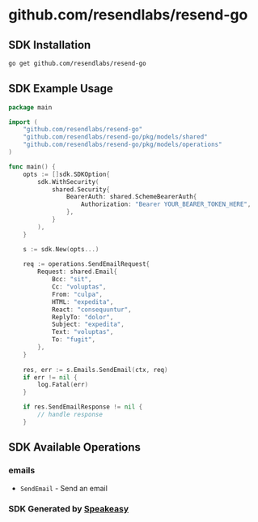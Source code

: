 # github.com/resendlabs/resend-go

<!-- Start SDK Installation -->
## SDK Installation

```bash
go get github.com/resendlabs/resend-go
```
<!-- End SDK Installation -->

## SDK Example Usage
<!-- Start SDK Example Usage -->
```go
package main

import (
    "github.com/resendlabs/resend-go"
    "github.com/resendlabs/resend-go/pkg/models/shared"
    "github.com/resendlabs/resend-go/pkg/models/operations"
)

func main() {
    opts := []sdk.SDKOption{
        sdk.WithSecurity(
            shared.Security{
                BearerAuth: shared.SchemeBearerAuth{
                    Authorization: "Bearer YOUR_BEARER_TOKEN_HERE",
                },
            }
        ),
    }

    s := sdk.New(opts...)
    
    req := operations.SendEmailRequest{
        Request: shared.Email{
            Bcc: "sit",
            Cc: "voluptas",
            From: "culpa",
            HTML: "expedita",
            React: "consequuntur",
            ReplyTo: "dolor",
            Subject: "expedita",
            Text: "voluptas",
            To: "fugit",
        },
    }
    
    res, err := s.Emails.SendEmail(ctx, req)
    if err != nil {
        log.Fatal(err)
    }

    if res.SendEmailResponse != nil {
        // handle response
    }
```
<!-- End SDK Example Usage -->

<!-- Start SDK Available Operations -->
## SDK Available Operations

### emails

* `SendEmail` - Send an email

<!-- End SDK Available Operations -->

### SDK Generated by [Speakeasy](https://docs.speakeasyapi.dev/docs/using-speakeasy/client-sdks)
